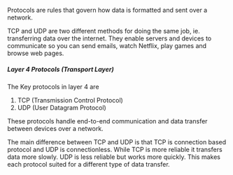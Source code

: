 
Protocols are rules that govern how data is formatted and sent over a network. 


TCP and UDP are two different methods for doing the same job, ie. transferring data over the internet.  They enable servers and devices to communicate so you can send emails, watch Netflix, play games and browse web pages.





##### Layer 4 Protocols (Transport Layer)

The Key protocols in layer 4 are
1. TCP (Transmission Control Protocol)
2. UDP (User Datagram Protocol)

These protocols handle end-to-end communication and data transfer between devices over a network.






The main difference between TCP and UDP is that TCP is connection based protocol and UDP is connectionless. While TCP is more reliable it transfers data more slowly. UDP is less reliable but works more quickly. This makes each protocol suited for a different type of data transfer.